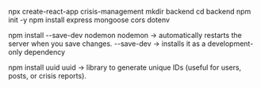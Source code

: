 npx create-react-app crisis-management
mkdir backend
cd backend
npm init -y
npm install express mongoose cors dotenv

npm install --save-dev nodemon
nodemon → automatically restarts the server when you save changes.
--save-dev → installs it as a development-only dependency

npm install uuid
uuid → library to generate unique IDs (useful for users, posts, or crisis reports).